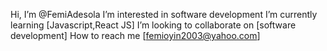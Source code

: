 Hi, 
I’m @FemiAdesola
I’m interested in software development 
I’m currently learning [Javascript,React JS]
I’m looking to collaborate on [software development]
How to reach me [femioyin2003@yahoo.com]

